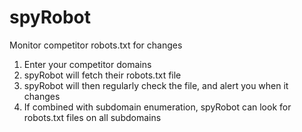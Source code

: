 # spyRobot

Monitor competitor robots.txt for changes

1. Enter your competitor domains
2. spyRobot will fetch their robots.txt file
3. spyRobot will then regularly check the file, and alert you when it changes
4. If combined with subdomain enumeration, spyRobot can look for robots.txt files on all subdomains

